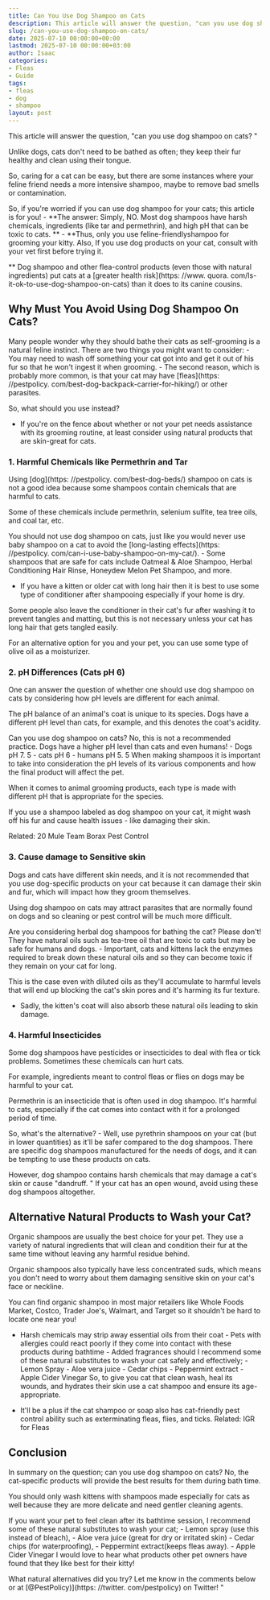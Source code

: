 ```yaml
---
title: Can You Use Dog Shampoo on Cats
description: This article will answer the question, "can you use dog shampoo on cats?" Unlike dogs, cats don't need to be bathed as often they keep their fur healthy and...
slug: /can-you-use-dog-shampoo-on-cats/
date: 2025-07-10 00:00:00+00:00
lastmod: 2025-07-10 00:00:00+03:00
author: Isaac
categories:
- Fleas
- Guide
tags:
- fleas
- dog
- shampoo
layout: post
---
```


This article will answer the question, "can you use dog shampoo on cats? "

Unlike dogs, cats don't need to be bathed as often; they keep their fur healthy and clean using their tongue.

So, caring for a cat can be easy, but there are some instances where your feline friend needs a more intensive shampoo, maybe to remove bad smells or contamination.

So, if you're worried if you can use dog shampoo for your cats; this article is for you! - **The answer: Simply, NO. Most dog shampoos have harsh chemicals, ingredients (like tar and permethrin), and high pH that can be toxic to cats. ** - **Thus, only you use feline-friendlyshampoo for grooming your kitty. Also, If you use dog products on your cat, consult with your vet first before trying it.

** Dog shampoo and other flea-control products (even those with natural ingredients) put cats at a [greater health risk](https: //www. quora. com/Is-it-ok-to-use-dog-shampoo-on-cats) than it does to its canine cousins.

##  Why Must You Avoid Using Dog Shampoo On Cats?

Many people wonder why they should bathe their cats as self-grooming is a natural feline instinct. There are two things you might want to consider: - You may need to wash off something your cat got into and get it out of his fur so that he won't ingest it when grooming. - The second reason, which is probably more common, is that your cat may have [fleas](https: //pestpolicy. com/best-dog-backpack-carrier-for-hiking/) or other parasites.

So, what should you use instead?

- If you're on the fence about whether or not your pet needs assistance with its grooming routine, at least consider using natural products that are skin-great for cats.

###  1. Harmful Chemicals like Permethrin and Tar

Using [dog](https: //pestpolicy. com/best-dog-beds/) shampoo on cats is not a good idea because some shampoos contain chemicals that are harmful to cats.

Some of these chemicals include permethrin, selenium sulfite, tea tree oils, and coal tar, etc.

You should not use dog shampoo on cats, just like you would never use baby shampoo on a cat to avoid the [long-lasting effects](https: //pestpolicy. com/can-i-use-baby-shampoo-on-my-cat/). - Some shampoos that are safe for cats include Oatmeal & Aloe Shampoo, Herbal Conditioning Hair Rinse, Honeydew Melon Pet Shampoo, and more.

- If you have a kitten or older cat with long hair then it is best to use some type of conditioner after shampooing especially if your home is dry.

Some people also leave the conditioner in their cat's fur after washing it to prevent tangles and matting, but this is not necessary unless your cat has long hair that gets tangled easily.

For an alternative option for you and your pet, you can use some type of olive oil as a moisturizer.

###  2. pH Differences (Cats pH 6)

One can answer the question of whether one should use dog shampoo on cats by considering how pH levels are different for each animal.

The pH balance of an animal's coat is unique to its species. Dogs have a different pH level than cats, for example, and this denotes the coat's acidity.

Can you use dog shampoo on cats? No, this is not a recommended practice. Dogs have a higher pH level than cats and even humans! - Dogs pH 7. 5 - cats pH 6 - humans pH 5. 5 When making shampoos it is important to take into consideration the pH levels of its various components and how the final product will affect the pet.

When it comes to animal grooming products, each type is made with different pH that is appropriate for the species.

If you use a shampoo labeled as dog shampoo on your cat, it might wash off his fur and cause health issues - like damaging their skin.

Related: 20 Mule Team Borax Pest Control

###  3. Cause damage to Sensitive skin

Dogs and cats have different skin needs, and it is not recommended that you use dog-specific products on your cat because it can damage their skin and fur, which will impact how they groom themselves.

Using dog shampoo on cats may attract parasites that are normally found on dogs and so cleaning or pest control will be much more difficult.

Are you considering herbal dog shampoos for bathing the cat? Please don't! They have natural oils such as tea-tree oil that are toxic to cats but may be safe for humans and dogs. - Important, cats and kittens lack the enzymes required to break down these natural oils and so they can become toxic if they remain on your cat for long.

This is the case even with diluted oils as they'll accumulate to harmful levels that will end up blocking the cat's skin pores and it's harming its fur texture.

- Sadly, the kitten's coat will also absorb these natural oils leading to skin damage.

###  4. Harmful Insecticides

Some dog shampoos have pesticides or insecticides to deal with flea or tick problems. Sometimes these chemicals can hurt cats.

For example, ingredients meant to control fleas or flies on dogs may be harmful to your cat.

Permethrin is an insecticide that is often used in dog shampoo. It's harmful to cats, especially if the cat comes into contact with it for a prolonged period of time.

So, what's the alternative? - Well, use pyrethrin shampoos on your cat (but in lower quantities) as it'll be safer compared to the dog shampoos. There are specific dog shampoos manufactured for the needs of dogs, and it can be tempting to use these products on cats.

However, dog shampoo contains harsh chemicals that may damage a cat's skin or cause "dandruff. " If your cat has an open wound, avoid using these dog shampoos altogether.

##  Alternative Natural Products to Wash your Cat?

Organic shampoos are usually the best choice for your pet. They use a variety of natural ingredients that will clean and condition their fur at the same time without leaving any harmful residue behind.

Organic shampoos also typically have less concentrated suds, which means you don't need to worry about them damaging sensitive skin on your cat's face or neckline.

You can find organic shampoo in most major retailers like Whole Foods Market, Costco, Trader Joe's, Walmart, and Target so it shouldn't be hard to locate one near you!

- Harsh chemicals may strip away essential oils from their coat - Pets with allergies could react poorly if they come into contact with these products during bathtime - Added fragrances should I recommend some of these natural substitutes to wash your cat safely and effectively; - Lemon Spray - Aloe vera juice - Cedar chips - Peppermint extract - Apple Cider Vinegar So, to give you cat that clean wash, heal its wounds, and hydrates their skin use a cat shampoo and ensure its age-appropriate.

- It'll be a plus if the cat shampoo or soap also has cat-friendly pest control ability such as exterminating fleas, flies, and ticks. Related: IGR for Fleas

##  Conclusion

In summary on the question; can you use dog shampoo on cats? No, the cat-specific products will provide the best results for them during bath time.

You should only wash kittens with shampoos made especially for cats as well because they are more delicate and need gentler cleaning agents.

If you want your pet to feel clean after its bathtime session, I recommend some of these natural substitutes to wash your cat; - Lemon spray (use this instead of bleach), - Aloe vera juice (great for dry or irritated skin) - Cedar chips (for waterproofing), - Peppermint extract(keeps fleas away). - Apple Cider Vinegar I would love to hear what products other pet owners have found that they like best for their kitty!

What natural alternatives did you try? Let me know in the comments below or at [@PestPolicy)](https: //twitter. com/pestpolicy) on Twitter! "
